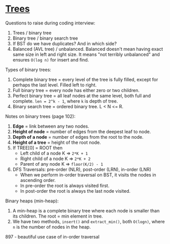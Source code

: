 # [Trees](https://github.com/Rustam-Z/data-structures-and-algorithms#tree)

Questions to raise during coding interview:
1. Trees / binary tree
2. Binary tree / binary search tree
3. If BST do we have duplicates? And in which side?
4. Balanced (AVL tree) / unbalanced. Balanced doesn't mean having exact same size in left and right size. It means  "not terribly unbalanced" and ensures `O(log n)` for insert and find.

Types of binary trees:
1. Complete binary tree = every level of the tree is fully filled, except for perhaps the last level. Filled left to right.
2. Full binary tree = every node has either zero or two children.
3. Perfect binary tree = all leaf nodes at the same level, both full and complete. `len = 2^k - 1`, where `k` is depth of tree. 
4. Binary search tree = ordered binary tree. L < N <= R.

Notes on binary trees (page 102):
1. **Edge** = link between any two nodes.
2. **Height of node** = number of edges from the deepest leaf to node.
3. **Depth of a node** = number of edges from the root to the node.
4. **Height of a tree** = height of the root node.
5. If TREE[0] = ROOT then
    - Left child of a node K => `2*K + 1`
    - Right child of a node K => `2*K + 2`
    - Parent of any node K => `floor(K/2) - 1`
6. DFS Traversals: pre-order (NLR), post-order (LRN), in-order (LNR)
    - When we perform in-order traversal on BST, it visits the nodes in ascending order.
    - In pre-order the root is always visited first.
    - In post-order the root is always the last node visited.

Binary heaps (min-heap):
1. A min-heap is a complete binary tree where each node is smaller than its children. The root = min element in tree.
2. We have two methods, `insert()` and `extract_min()`, both `O(logn)`, where `n` is the number of nodes in the heap.


897 - beautiful use case of in-order traversal